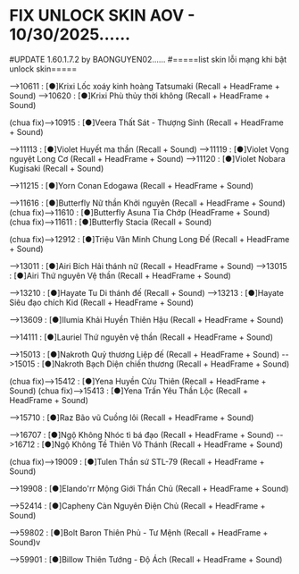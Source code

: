 # FIX UNLOCK SKIN AOV - 10/30/2025......
#UPDATE 1.60.1.7.2 by BAONGUYEN02......
#=====list skin lỗi mạng khi bật unlock skin=====

-->10611 : [●]Krixi Lốc xoáy kinh hoàng Tatsumaki (Recall + HeadFrame + Sound)
-->10620 : [●]Krixi Phù thủy thời không (Recall + HeadFrame + Sound)

(chua fix)-->10915 : [●]Veera Thất Sát - Thượng Sinh (Recall + HeadFrame + Sound)

-->11113 : [●]Violet Huyết ma thần (Recall + Sound)
-->11119 : [●]Violet Vọng nguyệt Long Cơ (Recall + HeadFrame + Sound)
-->11120 : [●]Violet Nobara Kugisaki (Recall + Sound)

-->11215 : [●]Yorn Conan Edogawa (Recall + HeadFrame + Sound)

-->11616 : [●]Butterfly Nữ thần Khởi nguyên (Recall + HeadFrame + Sound)
(chua fix)-->11610 : [●]Butterfly Asuna Tia Chớp (HeadFrame + Sound)
(chua fix)-->11611 : [●]Butterfly Stacia (Recall + Sound)

(chua fix)-->12912 : [●]Triệu Vân Minh Chung Long Đế (Recall + HeadFrame + Sound)

-->13011 : [●]Airi Bích Hải thánh nữ (Recall + HeadFrame + Sound)
-->13015 : [●]Airi Thứ nguyên Vệ thần (Recall + HeadFrame + Sound)

-->13210 : [●]Hayate Tu Di thánh đế (Recall + Sound)
-->13213 : [●]Hayate Siêu đạo chích Kid (Recall + HeadFrame + Sound)

-->13609 : [●]Ilumia Khải Huyền Thiên Hậu (Recall + HeadFrame + Sound)

-->14111 : [●]Lauriel Thứ nguyên vệ thần (Recall + HeadFrame + Sound)

-->15013 : [●]Nakroth Quỷ thương Liệp đế (Recall + HeadFrame + Sound)
-->15015 : [●]Nakroth Bạch Diện chiến thương (Recall + HeadFrame + Sound)

(chua fix)-->15412 : [●]Yena Huyền Cửu Thiên (Recall + HeadFrame + Sound)
(chua fix)-->15413 : [●]Yena Trấn Yêu Thần Lộc (Recall + HeadFrame + Sound)

-->15710 : [●]Raz Bão vũ Cuồng lôi (Recall + HeadFrame + Sound)

-->16707 : [●]Ngộ Không Nhóc tì bá đạo (Recall + HeadFrame + Sound)
-->16712 : [●]Ngộ Không Tề Thiên Võ Thánh (Recall + HeadFrame + Sound)

(chua fix)-->19009 : [●]Tulen Thần sứ STL-79 (Recall + HeadFrame + Sound)

-->19908 : [●]Elando'rr Mộng Giới Thần Chủ (Recall + HeadFrame + Sound)

-->52414 : [●]Capheny Càn Nguyên Điện Chủ (Recall + HeadFrame + Sound)

-->59802 : [●]Bolt Baron Thiên Phủ - Tư Mệnh (Recall + HeadFrame + Sound)v

-->59901 : [●]Billow Thiên Tướng - Độ Ách (Recall + HeadFrame + Sound)
